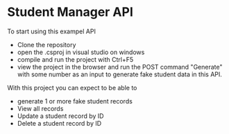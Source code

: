 # Student Manager API

To start using this exampel API
 - Clone the repository
 - open the .csproj in visual studio on windows
 - compile and run the project with Ctrl+F5
 - view the project in the browser and run the POST command "Generate" with some number as an input to generate fake student data in this API. 

With this project you can expect to be able to 
 - generate 1 or more fake student records
 - View all records
 - Update a student record by ID
 - Delete a student record by ID
